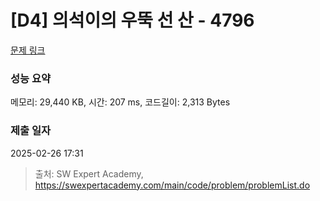 # [D4] 의석이의 우뚝 선 산 - 4796 

[문제 링크](https://swexpertacademy.com/main/code/problem/problemDetail.do?contestProbId=AWS2h6AKBCoDFAVT) 

### 성능 요약

메모리: 29,440 KB, 시간: 207 ms, 코드길이: 2,313 Bytes

### 제출 일자

2025-02-26 17:31



> 출처: SW Expert Academy, https://swexpertacademy.com/main/code/problem/problemList.do